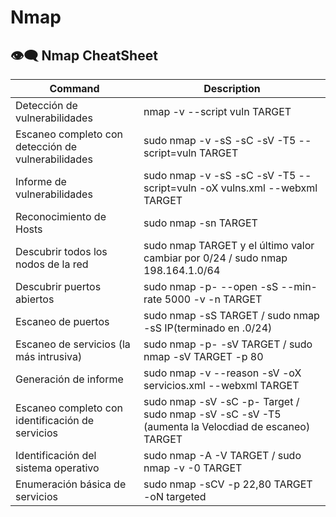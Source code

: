 # Nmap

## 👁️‍🗨️​ Nmap CheatSheet

| Command                                       | Description                                            |
|-----------------------------|--------------------------------------------------------|
| Detección de vulnerabilidades                   | nmap -v --script vuln TARGET                                       |
| Escaneo completo con detección de vulnerabilidades                    | sudo nmap -v -sS -sC -sV -T5 --script=vuln TARGET                             |   
| Informe de vulnerabilidades                | sudo nmap -v -sS -sC -sV -T5 --script=vuln -oX vulns.xml --webxml TARGET                              |
| Reconocimiento de Hosts                             | sudo nmap -sn TARGET                                         |
| Descubrir todos los nodos de la red                       | sudo nmap TARGET y el último valor cambiar por 0/24 / sudo nmap 198.164.1.0/64                 |
| Descubrir puertos abiertos                             | sudo nmap -p- --open -sS --min-rate 5000 -v -n TARGET                         |
| Escaneo de puertos                          | sudo nmap -sS TARGET    / sudo nmap -sS IP(terminado en .0/24)                  |
|Escaneo de servicios (la más intrusiva)                              | sudo nmap -p- -sV TARGET /  sudo nmap -sV TARGET -p 80                            |
| Generación de informe                   | sudo nmap -v --reason -sV -oX servicios.xml --webxml TARGET                         |
| Escaneo completo con identificación de servicios          | sudo nmap -sV -sC -p- Target /   sudo nmap -sV -sC -sV -T5 (aumenta la Velocdiad de escaneo) TARGET                     |
| Identificación del sistema operativo                             | sudo nmap -A -V TARGET / sudo nmap -v -0 TARGET|
| Enumeración básica de servicios                             | sudo nmap -sCV -p 22,80 TARGET -oN targeted                                   

